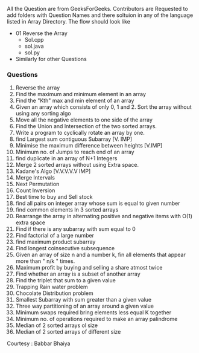 All the Question are from GeeksForGeeks. Contributors are Requested to add folders with Question Names and there soltuion in any of the language listed in Array Directory. The flow should look like
 - 01 Reverse the Array
    - Sol.cpp
    - sol.java
    - sol.py
- Similarly for other Questions

### Questions

1. Reverse the array
2. Find the maximum and minimum element in an array
3. Find the "Kth" max and min element of an array 
4. Given an array which consists of only 0, 1 and 2. Sort the array without using any sorting algo
5. Move all the negative elements to one side of the array 
6. Find the Union and Intersection of the two sorted arrays.
7. Write a program to cyclically rotate an array by one.
8. find Largest sum contiguous Subarray [V. IMP]
9. Minimise the maximum difference between heights [V.IMP]
10. Minimum no. of Jumps to reach end of an array
11. find duplicate in an array of N+1 Integers
12. Merge 2 sorted arrays without using Extra space.
13. Kadane's Algo [V.V.V.V.V IMP]
14. Merge Intervals
15. Next Permutation
16. Count Inversion
17. Best time to buy and Sell stock
18. find all pairs on integer array whose sum is equal to given number
19. find common elements In 3 sorted arrays
20. Rearrange the array in alternating positive and negative items with O(1) extra space
21. Find if there is any subarray with sum equal to 0
22. Find factorial of a large number
23. find maximum product subarray 
24. Find longest coinsecutive subsequence
25. Given an array of size n and a number k, fin all elements that appear more than " n/k " times.
26. Maximum profit by buying and selling a share atmost twice
27. Find whether an array is a subset of another array
28. Find the triplet that sum to a given value
29. Trapping Rain water problem
30. Chocolate Distribution problem
31. Smallest Subarray with sum greater than a given value
32. Three way partitioning of an array around a given value
33. Minimum swaps required bring elements less equal K together
34. Minimum no. of operations required to make an array palindrome
35. Median of 2 sorted arrays ol size
36. Median of 2 sorted arrays of different size


Courtesy : Babbar Bhaiya